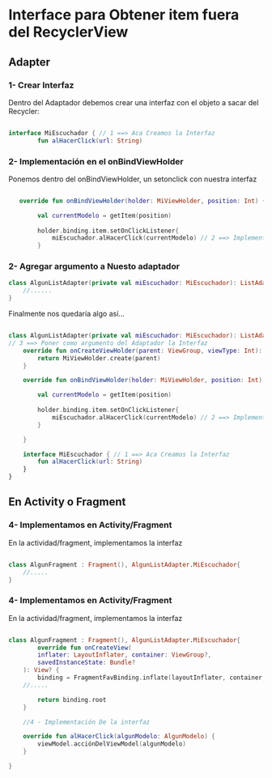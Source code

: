 <h1>Interface para Obtener item fuera del RecyclerView</h1>


<h2> Adapter</h2>

<h3>1- Crear Interfaz </h3>
Dentro del Adaptador debemos crear una interfaz con el objeto a sacar del Recycler:


```kotlin

interface MiEscuchador { // 1 ==> Aca Creamos la Interfaz
        fun alHacerClick(url: String)
```

<h3>2- Implementación en el onBindViewHolder</h3>
Ponemos dentro del onBindViewHolder, un setonclick con nuestra interfaz


```kotlin

   override fun onBindViewHolder(holder: MiViewHolder, position: Int) {

        val currentModelo = getItem(position)
        
        holder.binding.item.setOnClickListener{
            miEscuchador.alHacerClick(currentModelo) // 2 ==> Implementamos la interfaz en bindviewHolder
        }

```


<h3>2- Agregar argumento a Nuesto adaptador</h3>



```kotlin
class AlgunListAdapter(private val miEscuchador: MiEscuchador): ListAdapter<AlgunModelo, MiViewHolder>(AlgunComparador()) {
    //......
}

```

Finalmente nos quedaría algo así...


```kotlin

class AlgunListAdapter(private val miEscuchador: MiEscuchador): ListAdapter<AlgunModelo, MiViewHolder>(AlgunComparador()) {
// 3 ==> Poner como argumento del Adaptador la Interfaz
    override fun onCreateViewHolder(parent: ViewGroup, viewType: Int): FotosViewHolder {
        return MiViewHolder.create(parent)
    }

    override fun onBindViewHolder(holder: MiViewHolder, position: Int) {

        val currentModelo = getItem(position)
        
        holder.binding.item.setOnClickListener{
            miEscuchador.alHacerClick(currentModelo) // 2 ==> Implementamos la interfaz en bindviewHolder
        }

    }

    interface MiEscuchador { // 1 ==> Aca Creamos la Interfaz
        fun alHacerClick(url: String)
    }
}
```
<h2> En Activity o Fragment</h2>

<h3>4- Implementamos en Activity/Fragment </h3>

En la actividad/fragment, implementamos la interfaz


```kotlin

class AlgunFragment : Fragment(), AlgunListAdapter.MiEscuchador{
    //.....
} 
```


<h3>4- Implementamos en Activity/Fragment </h3>

En la actividad/fragment, implementamos la interfaz


```kotlin

class AlgunFragment : Fragment(), AlgunListAdapter.MiEscuchador{
        override fun onCreateView(
        inflater: LayoutInflater, container: ViewGroup?,
        savedInstanceState: Bundle?
    ): View? {
        binding = FragmentFavBinding.inflate(layoutInflater, container, false)
    //.....

        return binding.root
    }

    //4 - Implementación De la interfaz

    override fun alHacerClick(algunModelo: AlgunModelo) {
        viewModel.acciónDelViewModel(algunModelo)
    }

} 
```
